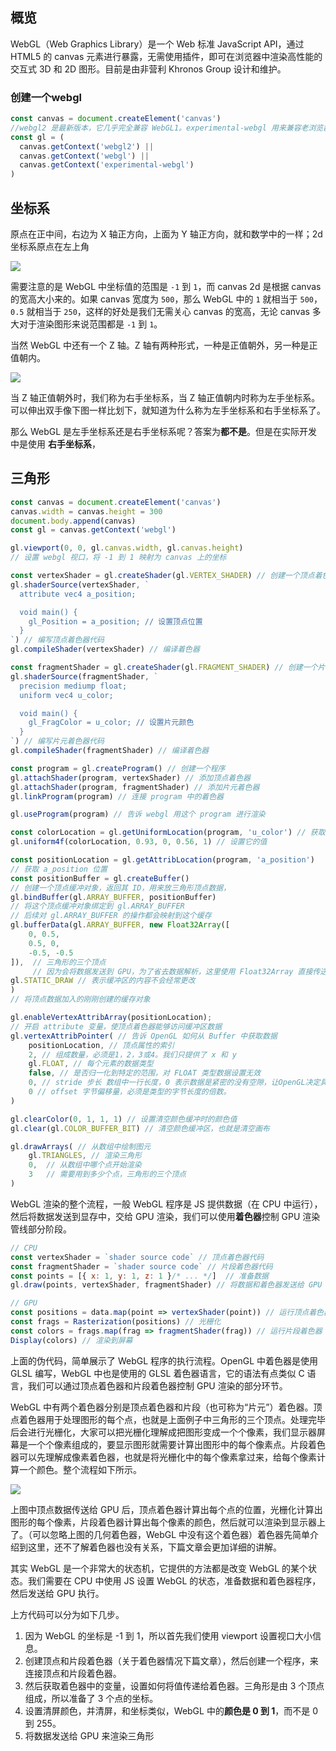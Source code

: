 ## 概览

WebGL（Web Graphics Library）是一个 Web 标准 JavaScript API，通过 HTML5 的 canvas 元素进行暴露，无需使用插件，即可在浏览器中渲染高性能的交互式 3D 和 2D 图形。目前是由非营利 Khronos Group 设计和维护。

### 创建一个webgl

```js
const canvas = document.createElement('canvas')
//webgl2 是最新版本，它几乎完全兼容 WebGL1。experimental-webgl 用来兼容老浏览器，如 IE 11。
const gl = (
  canvas.getContext('webgl2') ||
  canvas.getContext('webgl') ||
  canvas.getContext('experimental-webgl')
)

```

## 坐标系

原点在正中间，右边为 X 轴正方向，上面为 Y 轴正方向，就和数学中的一样；2d坐标系原点在左上角

![](E:\github\note\webgl\b42cea7ae47442638403fba8c94bcf75~tplv-k3u1fbpfcp-zoom-in-crop-mark_1512_0_0_0.webp)

需要注意的是 WebGL 中坐标值的范围是 `-1` 到 `1`，而 canvas 2d 是根据 canvas 的宽高大小来的。如果 canvas 宽度为 `500`，那么 WebGL 中的 `1` 就相当于 `500`，`0.5` 就相当于 `250`，这样的好处是我们无需关心 canvas 的宽高，无论 canvas 多大对于渲染图形来说范围都是 `-1` 到 `1`。

当然 WebGL 中还有一个 Z 轴。Z 轴有两种形式，一种是正值朝外，另一种是正值朝内。

![](E:\github\note\webgl\d6e81e205b7e4b089f3a989e8185d0b1~tplv-k3u1fbpfcp-zoom-in-crop-mark_1512_0_0_0.webp)

当 Z 轴正值朝外时，我们称为右手坐标系，当 Z 轴正值朝内时称为左手坐标系。可以伸出双手像下图一样比划下，就知道为什么称为左手坐标系和右手坐标系了。

那么 WebGL 是左手坐标系还是右手坐标系呢？答案为**都不是**。但是在实际开发中是使用 **右手坐标系**，

## 三角形

```js
const canvas = document.createElement('canvas')
canvas.width = canvas.height = 300
document.body.append(canvas)
const gl = canvas.getContext('webgl')

gl.viewport(0, 0, gl.canvas.width, gl.canvas.height)
// 设置 webgl 视口，将 -1 到 1 映射为 canvas 上的坐标

const vertexShader = gl.createShader(gl.VERTEX_SHADER) // 创建一个顶点着色器
gl.shaderSource(vertexShader, `
  attribute vec4 a_position;

  void main() {
    gl_Position = a_position; // 设置顶点位置
  }
`) // 编写顶点着色器代码
gl.compileShader(vertexShader) // 编译着色器

const fragmentShader = gl.createShader(gl.FRAGMENT_SHADER) // 创建一个片元着色器
gl.shaderSource(fragmentShader, `
  precision mediump float;
  uniform vec4 u_color;

  void main() {
    gl_FragColor = u_color; // 设置片元颜色
  }
`) // 编写片元着色器代码
gl.compileShader(fragmentShader) // 编译着色器

const program = gl.createProgram() // 创建一个程序
gl.attachShader(program, vertexShader) // 添加顶点着色器
gl.attachShader(program, fragmentShader) // 添加片元着色器
gl.linkProgram(program) // 连接 program 中的着色器

gl.useProgram(program) // 告诉 webgl 用这个 program 进行渲染

const colorLocation = gl.getUniformLocation(program, 'u_color') // 获取 u_color 变量位置
gl.uniform4f(colorLocation, 0.93, 0, 0.56, 1) // 设置它的值

const positionLocation = gl.getAttribLocation(program, 'a_position') 
// 获取 a_position 位置
const positionBuffer = gl.createBuffer() 
// 创建一个顶点缓冲对象，返回其 ID，用来放三角形顶点数据，
gl.bindBuffer(gl.ARRAY_BUFFER, positionBuffer) 
// 将这个顶点缓冲对象绑定到 gl.ARRAY_BUFFER
// 后续对 gl.ARRAY_BUFFER 的操作都会映射到这个缓存
gl.bufferData(gl.ARRAY_BUFFER, new Float32Array([
    0, 0.5,
    0.5, 0,
    -0.5, -0.5
]),  // 三角形的三个顶点
     // 因为会将数据发送到 GPU，为了省去数据解析，这里使用 Float32Array 直接传送数据
gl.STATIC_DRAW // 表示缓冲区的内容不会经常更改
)
// 将顶点数据加入的刚刚创建的缓存对象

gl.enableVertexAttribArray(positionLocation);
// 开启 attribute 变量，使顶点着色器能够访问缓冲区数据
gl.vertexAttribPointer( // 告诉 OpenGL 如何从 Buffer 中获取数据
    positionLocation, // 顶点属性的索引
    2, // 组成数量，必须是1，2，3或4。我们只提供了 x 和 y
    gl.FLOAT, // 每个元素的数据类型
    false, // 是否归一化到特定的范围，对 FLOAT 类型数据设置无效
    0, // stride 步长 数组中一行长度，0 表示数据是紧密的没有空隙，让OpenGL决定具体步长
    0 // offset 字节偏移量，必须是类型的字节长度的倍数。
)

gl.clearColor(0, 1, 1, 1) // 设置清空颜色缓冲时的颜色值
gl.clear(gl.COLOR_BUFFER_BIT) // 清空颜色缓冲区，也就是清空画布

gl.drawArrays( // 从数组中绘制图元
    gl.TRIANGLES, // 渲染三角形
    0,  // 从数组中哪个点开始渲染
    3   // 需要用到多少个点，三角形的三个顶点
)

```

WebGL 渲染的整个流程，一般 WebGL 程序是 JS 提供数据（在 CPU 中运行），然后将数据发送到显存中，交给 GPU 渲染，我们可以使用**着色器**控制 GPU 渲染管线部分阶段。

```js
// CPU
const vertexShader = `shader source code` // 顶点着色器代码
const fragmentShader = `shader source code` // 片段着色器代码
const points = [{ x: 1, y: 1, z: 1 }/* ... */]  // 准备数据
gl.draw(points, vertexShader, fragmentShader) // 将数据和着色器发送给 GPU

// GPU
const positions = data.map(point => vertexShader(point)) // 运行顶点着色器
const frags = Rasterization(positions) // 光栅化
const colors = frags.map(frag => fragmentShader(frag)) // 运行片段着色器
Display(colors) // 渲染到屏幕


```

上面的伪代码，简单展示了 WebGL 程序的执行流程。OpenGL 中着色器是使用 GLSL 编写，WebGL 中也是使用的 GLSL 着色器语言，它的语法有点类似 C 语言，我们可以通过顶点着色器和片段着色器控制 GPU 渲染的部分环节。

WebGL 中有两个着色器分别是顶点着色器和片段（也可称为“片元”）着色器。顶点着色器用于处理图形的每个点，也就是上面例子中三角形的三个顶点。处理完毕后会进行光栅化，大家可以把光栅化理解成把图形变成一个个像素，我们显示器屏幕是一个个像素组成的，要显示图形就需要计算出图形中的每个像素点。片段着色器可以先理解成像素着色器，也就是将光栅化中的每个像素拿过来，给每个像素计算一个颜色。整个流程如下所示。

![](E:\github\note\webgl\43dd8eec0d2c4a1ea4422882076b56c2~tplv-k3u1fbpfcp-zoom-in-crop-mark_1512_0_0_0.webp)

上图中顶点数据传送给 GPU 后，顶点着色器计算出每个点的位置，光栅化计算出图形的每个像素，片段着色器计算出每个像素的颜色，然后就可以渲染到显示器上了。（可以忽略上图的几何着色器，WebGL 中没有这个着色器）着色器先简单介绍到这里，还不了解着色器也没有关系，下篇文章会更加详细的讲解。

其实 WebGL 是一个非常大的状态机，它提供的方法都是改变 WebGL 的某个状态。我们需要在 CPU 中使用 JS 设置 WebGL 的状态，准备数据和着色器程序，然后发送给 GPU 执行。

上方代码可以分为如下几步。

1. 因为 WebGL 的坐标是 -1 到 1，所以首先我们使用 viewport 设置视口大小信息。
2. 创建顶点和片段着色器（关于着色器情况下篇文章），然后创建一个程序，来连接顶点和片段着色器。
3. 然后获取着色器中的变量，设置如何将值传递给着色器。三角形是由 3 个顶点组成，所以准备了 3 个点的坐标。
4. 设置清屏颜色，并清屏，和坐标类似，WebGL 中的**颜色是 0 到 1**，而不是 0 到 255。
5. 将数据发送给 GPU 来渲染三角形

